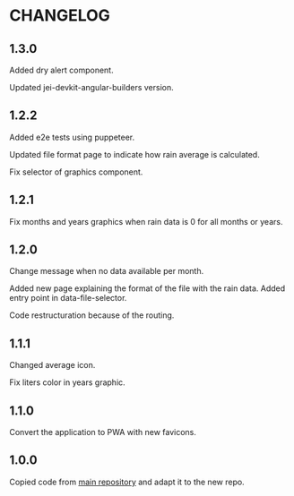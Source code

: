 # CHANGELOG

## 1.3.0

Added dry alert component.

Updated jei-devkit-angular-builders version.

## 1.2.2

Added e2e tests using puppeteer.

Updated file format page to indicate how rain average is calculated.

Fix selector of graphics component.

## 1.2.1

Fix months and years graphics when rain data is 0 for all months or years.

## 1.2.0

Change message when no data available per month.

Added new page explaining the format of the file with the rain data. Added entry point in data-file-selector.

Code restructuration because of the routing.

## 1.1.1

Changed average icon.

Fix liters color in years graphic.

## 1.1.0

Convert the application to PWA with new favicons.

## 1.0.0

Copied code from [main repository](https://github.com/jaimemartinmartin15/jaimeelingeniero.es) and adapt it to the new repo.
